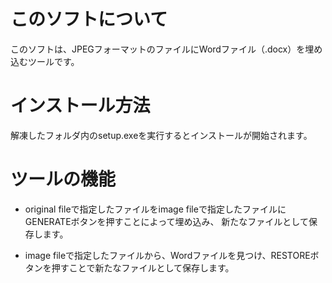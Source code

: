 # このソフトについて
このソフトは、JPEGフォーマットのファイルにWordファイル（.docx）を埋め込むツールです。

# インストール方法
解凍したフォルダ内のsetup.exeを実行するとインストールが開始されます。

# ツールの機能
- original fileで指定したファイルをimage fileで指定したファイルにGENERATEボタンを押すことによって埋め込み、
新たなファイルとして保存します。

- image fileで指定したファイルから、Wordファイルを見つけ、RESTOREボタンを押すことで新たなファイルとして保存します。
